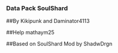 ### Data Pack SoulShard

##By Kikipunk and Daminator4113

##Help mathaym25

##Based on SoulShard Mod by ShadwDrgn